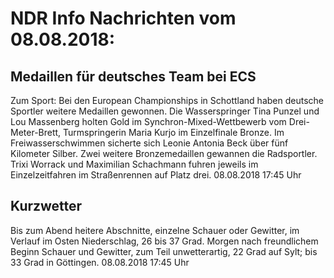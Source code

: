 # NDR Info Nachrichten vom 08.08.2018:


## Medaillen für deutsches Team bei ECS
Zum Sport: Bei den European Championships in Schottland haben deutsche Sportler weitere Medaillen gewonnen. Die Wasserspringer Tina Punzel und Lou Massenberg holten Gold im Synchron-Mixed-Wettbewerb vom Drei-Meter-Brett, Turmspringerin Maria Kurjo im Einzelfinale Bronze. Im Freiwasserschwimmen sicherte sich Leonie Antonia Beck über fünf Kilometer Silber. Zwei weitere Bronzemedaillen gewannen die Radsportler. Trixi Worrack und Maximilian Schachmann fuhren jeweils im Einzelzeitfahren im Straßenrennen auf Platz drei. 08.08.2018 17:45 Uhr 

## Kurzwetter
Bis zum Abend heitere Abschnitte, einzelne Schauer oder Gewitter, im Verlauf im Osten Niederschlag, 26 bis 37 Grad. Morgen nach freundlichem Beginn Schauer und Gewitter, zum Teil unwetterartig, 22 Grad auf Sylt; bis 33 Grad in Göttingen. 08.08.2018 17:45 Uhr 
